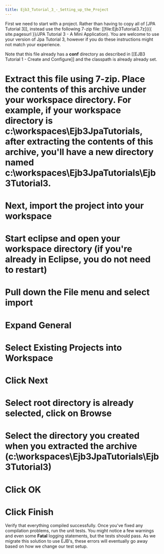 ```yaml
---
title: Ejb3_Tutorial_3_-_Setting_up_the_Project
---
```

First we need to start with a project. Rather than having to copy all of [JPA Tutorial 3]], instead use the following 7-zip file: [[file:Ejb3Tutorial3.7z]({{ site.pagesurl }}/JPA Tutorial 3 - A Mini Application). You are welcome to use your version of Jpa Tutorial 3, however if you do these instructions might not match your experience.

Note that this file already has a **conf** directory as described in [[EJB3 Tutorial 1 - Create and Configure]] and the classpath is already already set.

# Extract this file using 7-zip. Place the contents of this archive under your workspace directory. For example, if your workspace directory is **c:\workspaces\Ejb3JpaTutorials**, after extracting the contents of this archive, you'll have a new directory named **c:\workspaces\Ejb3JpaTutorials\Ejb3Tutorial3**.
# Next, import the project into your workspace
# Start eclipse and open your workspace directory (if you're already in Eclipse, you do **not** need to restart)
# Pull down the **File** menu and select **import**
# Expand **General**
# Select **Existing Projects into Workspace**
# Click **Next**
# Select root directory is already selected, click on Browse
# Select the directory you created when you extracted the archive (**c:\workspaces\Ejb3JpaTutorials\Ejb3Tutorial3**)
# Click **OK**
# Click **Finish**

Verify that everything compiled successfully. Once you've fixed any compilation problems, run the unit tests. You might notice a few warnings and even some **Fatal** logging statements, but the tests should pass. As we migrate this solution to use EJB's, these errors will eventually go away based on how we change our test setup.
